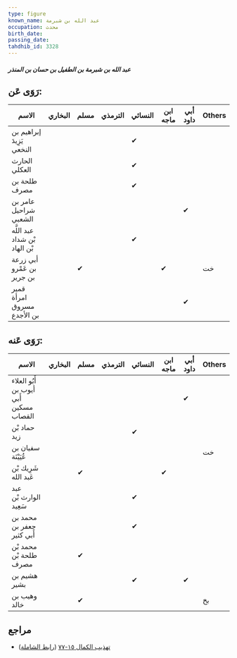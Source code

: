 ```yaml
---
type: figure
known_name: عبد الله بن شبرمة
occupation: محدث
birth_date:
passing_date:
tahdhib_id: 3328
---
```

##### عبد الله بن شبرمة بن الطفيل بن حسان بن المنذر

## رَوَى عَن:
| الاسم                         | البخاري | مسلم | الترمذي | النسائي | ابن ماجه | أبي داود | Others |
| ----------------------------- | ------- | ---- | ------- | ------- | -------- | -------- | ------ |
| إبراهيم بن يَزِيدَ النخعي     |         |      |         | ✔       |          |          |        |
| الحارث العكلي                 |         |      |         | ✔       |          |          |        |
| طلحة بن مصرف                  |         |      |         | ✔       |          |          |        |
| عامر بن شراحيل الشعبي         |         |      |         |         |          | ✔        |        |
| عبد اللَّه بْن شداد بْن الهاد |         |      |         | ✔       |          |          |        |
| أبي زرعة بن عَمْرو بن جرير    |         | ✔    |         |         | ✔        |          | خت     |
| قمير امرأة مسروق بن الأجدع    |         |      |         |         |          | ✔        |        |
## رَوَى عَنه:
| الاسم                                  | البخاري | مسلم | الترمذي | النسائي | ابن ماجه | أبي داود | Others |
| -------------------------------------- | ------- | ---- | ------- | ------- | -------- | -------- | ------ |
| أَبُو العلاء أيوب بن أَبي مسكين القصاب |         |      |         |         |          | ✔        |        |
| حماد بْن زيد                           |         |      |         | ✔       |          |          |        |
| سفيان بن عُيَيْنَة                     |         |      |         |         |          |          | خت     |
| شَرِيك بْن عَبد الله                   |         | ✔    |         |         | ✔        |          |        |
| عبد الوارث بْن سَعِيد                  |         |      |         | ✔       |          |          |        |
| محمد بن جعفر بن أَبي كثير              |         |      |         | ✔       |          |          |        |
| محمد بْن طلحة بْن مصرف                 |         | ✔    |         |         |          |          |        |
| هشيم بن بشير                           |         |      |         | ✔       |          | ✔        |        |
| وهيب بن خالد                           |         | ✔    |         |         |          |          | بخ     |
## مراجع
- [تهذيب الكمال ١٥-٧٧](obsidian://open?vault=Tahdhib-al-Kamal&file=Figures/٣٣٢٨-عبد%20الله%20بن%20شبرمة%20بن%20الطفيل%20بن%20حسان%20بن%20المنذر) ([رابط الشاملة](https://shamela.ws/book/3722/7561))